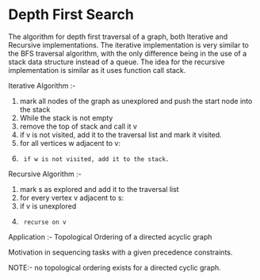 # Depth First Search

The algorithm for depth first traversal of a graph, both Iterative and Recursive implementations. The iterative implementation is
very similar to the BFS traversal algorithm, with the only difference being in the use of a stack data structure instead of a queue.
The idea for the recursive implementation is similar as it uses function call stack.

Iterative Algorithm :-

1.  mark all nodes of the graph as unexplored and push the start node into the stack
2.  While the stack is not empty
3.    remove the top of stack and call it v
4.    if v is not visited, add it to the traversal list and mark it visited.
5.    for all vertices w adjacent to v:
6.      if w is not visited, add it to the stack.

Recursive Algorithm :-

1.  mark s as explored and add it to the traversal list
2.  for every vertex v adjacent to s:
3.    if v is unexplored
4.      recurse on v

Application :- Topological Ordering of a directed acyclic graph

Motivation in sequencing tasks with a given precedence constraints.

NOTE:- no topological ordering exists for a directed cyclic graph.
